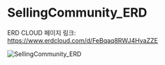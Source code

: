 # SellingCommunity_ERD

ERD CLOUD 페이지 링크: https://www.erdcloud.com/d/FeBqaq8RWJ4HyaZZE

![SellingCommunity_ERD](https://github.com/user-attachments/assets/743d5a81-2212-479a-beb2-97d17869e6b8)
